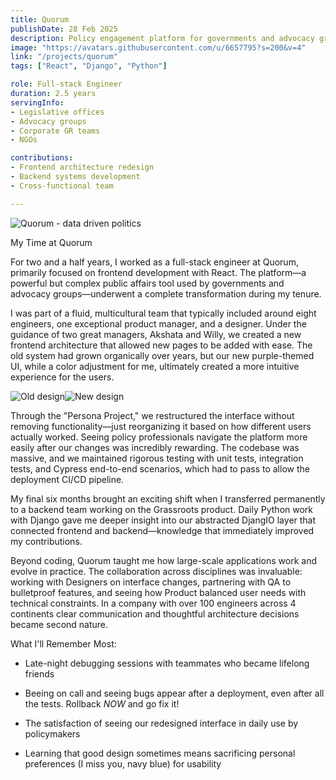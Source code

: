 ```yaml
---
title: Quorum
publishDate: 28 Feb 2025
description: Policy engagement platform for governments and advocacy groups
image: "https://avatars.githubusercontent.com/u/6657795?s=200&v=4"
link: "/projects/quorum"
tags: ["React", "Django", "Python"]

role: Full-stack Engineer
duration: 2.5 years
servingInfo:
- Legislative offices  
- Advocacy groups  
- Corporate GR teams  
- NGOs

contributions:
- Frontend architecture redesign
- Backend systems development  
- Cross-functional team 

---
```


![Quorum - data driven politics](/assets/projects/quorum_logo.png)

My Time at Quorum

For two and a half years, I worked as a full-stack engineer at Quorum, primarily focused on frontend development with React. The platform—a powerful but complex public affairs tool used by governments and advocacy groups—underwent a complete transformation during my tenure.

I was part of a fluid, multicultural team that typically included around eight engineers, one exceptional product manager, and a designer. Under the guidance of two great managers, Akshata and Willy, we created a new frontend architecture that allowed new pages to be added with ease. The old system had grown organically over years, but our new purple-themed UI, while a color adjustment for me, ultimately created a more intuitive experience for the users.

![Old design](/assets/projects/quorum_old.png)![New design](/assets/projects/quorum_new.png)

Through the "Persona Project," we restructured the interface without removing functionality—just reorganizing it based on how different users actually worked. Seeing policy professionals navigate the platform more easily after our changes was incredibly rewarding. The codebase was massive, and we maintained rigorous testing with unit tests, integration tests, and Cypress end-to-end scenarios, which had to pass to allow the deployment CI/CD pipeline.

My final six months brought an exciting shift when I transferred permanently to a backend team working on the Grassroots product. Daily Python work with Django gave me deeper insight into our abstracted DjangIO layer that connected frontend and backend—knowledge that immediately improved my contributions.

Beyond coding, Quorum taught me how large-scale applications work and evolve in practice. The collaboration across disciplines was invaluable: working with Designers on interface changes, partnering with QA to bulletproof features, and seeing how Product balanced user needs with technical constraints. In a company with over 100 engineers across 4 continents clear communication and thoughtful architecture decisions became second nature.

What I'll Remember Most:

- Late-night debugging sessions with teammates who became lifelong friends

- Beeing on call and seeing bugs appear after a deployment, even after all the tests. Rollback *NOW* and go fix it!

- The satisfaction of seeing our redesigned interface in daily use by policymakers

- Learning that good design sometimes means sacrificing personal preferences (I miss you, navy blue) for usability
